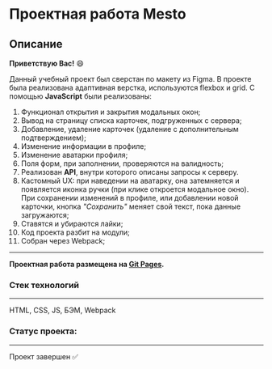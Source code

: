 # **Проектная работа Mesto**
## Описание
**Приветствую Вас!** :smile:

Данный учебный проект был сверстан по макету из Figma.
В проекте была реализована адаптивная верстка, используются flexbox и grid. С помощью **JavaScript** были реализованы:
1. Функционал открытия и закрытия модальных окон;
2. Вывод на страницу списка карточек, подгруженных с сервера;
3. Добавление, удаление карточек (удаление с дополнительным подтверждением);
4. Изменение информации в профиле;
5. Изменение аватарки профиля;
6. Поля форм, при заполнении, проверяются на валидность;
7. Реализован **API**, внутри которого описаны запросы к серверу.
8. Кастомный UX: при наведении на аватарку, она затемняется и появляется иконка ручки (при клике откроется модальное окно). При сохранении изменений в профиле, или добавлении новой карточки, кнопка *"Сохранить"* меняет свой текст, пока данные загружаются;
9. Ставятся и убираются лайки;
10. Код проекта разбит на модули;
11. Собран через Webpack;
----

**Проектная работа размещена на [Git Pages](https://darkmikesgk.github.io/mesto-project-ff/ "Я Вас приветствую!").**

### Стек технологий
----
HTML, CSS, JS, БЭМ, Webpack

### Статус проекта:
----
Проект завершен :white_check_mark:

